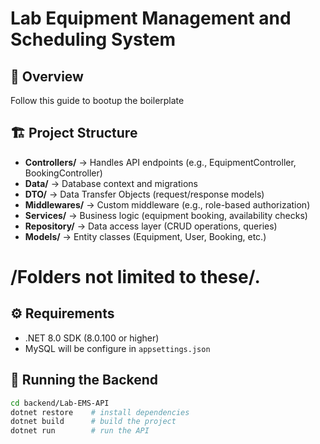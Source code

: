 # Lab Equipment Management and Scheduling System

## 📌 Overview
Follow this guide to bootup the boilerplate

## 🏗 Project Structure

- **Controllers/** → Handles API endpoints (e.g., EquipmentController, BookingController)
- **Data/** → Database context and migrations
- **DTO/** → Data Transfer Objects (request/response models)
- **Middlewares/** → Custom middleware (e.g., role-based authorization)
- **Services/** → Business logic (equipment booking, availability checks)
- **Repository/** → Data access layer (CRUD operations, queries)
- **Models/** → Entity classes (Equipment, User, Booking, etc.)

# /Folders not limited to these/.

## ⚙️ Requirements
- .NET 8.0 SDK (8.0.100 or higher)
- MySQL will be configure in `appsettings.json`

## 🚀 Running the Backend

```bash
cd backend/Lab-EMS-API
dotnet restore    # install dependencies
dotnet build      # build the project
dotnet run        # run the API
